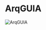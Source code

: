 # ArqGUIA
 
![ArqGUIA](https://github.com/user-attachments/assets/70475e05-28f5-4143-88b5-f9aafe60cecb)
